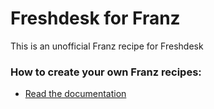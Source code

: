 # Freshdesk for Franz
This is an unofficial Franz recipe for Freshdesk

### How to create your own Franz recipes:
* [Read the documentation](https://github.com/meetfranz/plugins)

